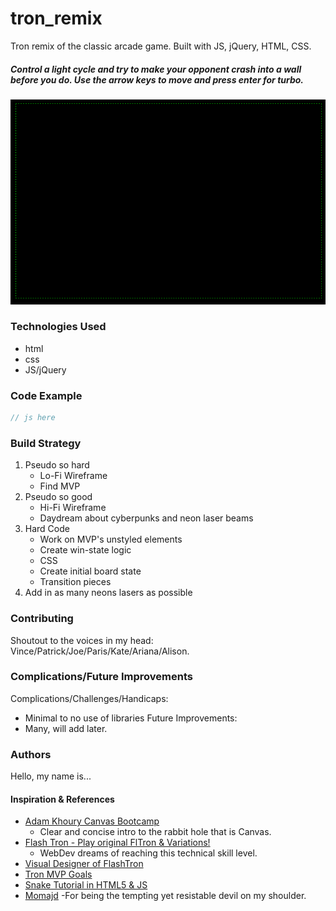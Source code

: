 # tron_remix
Tron remix of the classic arcade game. Built with JS, jQuery, HTML, CSS. 

##### Control a light cycle and try to make your opponent crash into a wall before you do. Use the arrow keys to move and press enter for turbo.

![Screenshot of initial grid on frontside](assets/images/initial-grid.png)

### Technologies Used
- html
- css
- JS/jQuery

### Code Example
```javascript
// js here
```
### Build Strategy
1. Pseudo so hard
    - Lo-Fi Wireframe
    - Find MVP
2. Pseudo so good
    - Hi-Fi Wireframe
    - Daydream about cyberpunks and neon laser beams
3. Hard Code
    - Work on MVP's unstyled elements
    - Create win-state logic
    - CSS 
    - Create initial board state
    - Transition pieces
4. Add in as many neons lasers as possible

### Contributing
Shoutout to the voices in my head: Vince/Patrick/Joe/Paris/Kate/Ariana/Alison.

### Complications/Future Improvements
Complications/Challenges/Handicaps: 
- Minimal to no use of libraries
Future Improvements: 
- Many, will add later.

### Authors
Hello, my name is...
#### Inspiration & References
- [Adam Khoury Canvas Bootcamp](https://www.youtube.com/watch?v=bCYz_N6BIPw&list=PLlkGN-8wjPHWYT_00xdUibDPfHZ3Zm8i3)
    - Clear and concise intro to the rabbit hole that is Canvas.
- [Flash Tron - Play original FlTron & Variations!](http://www.fltron.com/)
    - WebDev dreams of reaching this technical skill level.
- [Visual Designer of FlashTron](http://mefuzzy.com/)
- [Tron MVP Goals](https://scratch.mit.edu/projects/2596752/#editor)
- [Snake Tutorial in HTML5 & JS](https://youtu.be/4tkixl4Bt3I)
- [Momajd](github.com)
    -For being the tempting yet resistable devil on my shoulder.
